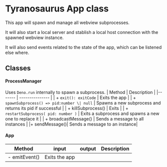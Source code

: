 # Tyranosaurus App class

This app will spawn and manage all webview subprocesses.

It will also start a local server and stablish a local host connection with the spawned webview instance.

It will also send events related to the state of the app, which can be listened else where.

## Classes

#### ProcessManager<P>
Uses `Deno.run` internally to spawn a subprocess. 
  | Method     | Description |
  |------- | --------------- | 
  | + `exit(): exitCode` | Exits the app |
  | + `spawnSubprocess() => pid:number \| null` |   Spawns a new subprocess and returns its pid if successful |
  | + killSubprocess()    | Exits  |
  | + `restartSubprocess( pid: number )` | Exits a subprocess and spawns a new one to replace it |
  | + broadcastMessage() | Sends a message to all instances |
  |+ sendMessage()| Sends a message to an instance|
  

#### App
  
 | Method    | input    | output    | Description |
  |---------------- | --------------- | --------------- | ----- | 
  | - emitEvent() | Exits the app |
  
  